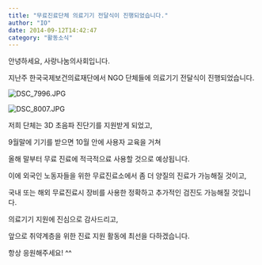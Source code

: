 ```yaml
---
title: "무료진료단체 의료기기 전달식이 진행되었습니다."
author: "IO"
date: 2014-09-12T14:42:47
category: "활동소식"
---
```


안녕하세요, 사랑나눔의사회입니다.

지난주 한국국제보건의료재단에서 NGO 단체들에 의료기기 전달식이 진행되었습니다.

![DSC_7996.JPG](/files/attach/images/2318/372/032/cc02f293b241f32fe5bafe81d72433dc.JPG)

![DSC_8007.JPG](/files/attach/images/2318/372/032/7f18759c36809e04e8390b9126957ca7.JPG)

저희 단체는 3D 초음파 진단기를 지원받게 되었고,

9월말에 기기를 받으면 10월 안에 사용자 교육을 거쳐

올해 말부터 무료 진료에 적극적으료 사용할 것으로 예상됩니다.

이에 외국인 노동자들을 위한 무료진료소에서 좀 더 양질의 진료가 가능해질 것이고,

국내 또는 해외 무료진료시 장비를 사용한 정확하고 추가적인 검진도 가능해질 것입니다.

의료기기 지원에 진심으로 감사드리고,

앞으로 취약계층을 위한 진료 지원 활동에 최선을 다하겠습니다.

항상 응원해주세요! ^^

